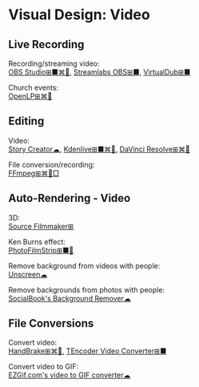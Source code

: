 # Visual Design: Video

## Live Recording

Recording/streaming video:  
[OBS Studio⊞■⌘🐧](https://obsproject.com/),
[Streamlabs OBS⊞■](https://streamlabs.com/streamlabs-obs),
[VirtualDub⊞■](https://sourceforge.net/projects/virtualdub/)

Church events:  
[OpenLP⊞⌘🐧](https://openlp.org/)

## Editing

Video:  
[Story Creator☁](https://storycreatorapp.com/),
[Kdenlive⊞■⌘🐧](https://kdenlive.org/),
[DaVinci Resolve⊞⌘🐧](https://www.blackmagicdesign.com/products/davinciresolve/)

File conversion/recording:  
[FFmpeg⊞⌘🐧□](https://www.ffmpeg.org/)

## Auto-Rendering - Video

3D:  
[Source Filmmaker⊞](https://store.steampowered.com/app/1840/Source_Filmmaker/)

Ken Burns effect:  
[PhotoFilmStrip⊞■🐧](https://www.photofilmstrip.org/en/)

Remove background from videos with people:  
[Unscreen☁](https://www.unscreen.com/)

Remove backgrounds from photos with people:  
[SocialBook's Background Remover☁](https://socialbook.io/remove-background)

## File Conversions

Convert video:  
[HandBrake⊞⌘🐧](https://handbrake.fr/),
[TEncoder Video Converter⊞■](https://www.fosshub.com/TAudioConverter.html)

Convert video to GIF:  
[EZGif.com's video to GIF converter☁](https://ezgif.com/video-to-gif)

